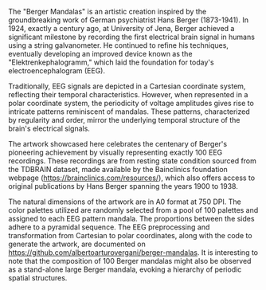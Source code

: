 The "Berger Mandalas" is an artistic creation inspired by the groundbreaking work of German psychiatrist Hans Berger (1873-1941). In 1924, exactly a century ago, at University of Jena, Berger achieved a significant milestone by recording the first electrical brain signal in humans using a string galvanometer. He continued to refine his techniques, eventually developing an improved device known as the "Elektrenkephalogramm," which laid the foundation for today's electroencephalogram (EEG).

Traditionally, EEG signals are depicted in a Cartesian coordinate system, reflecting their temporal characteristics. However, when represented in a polar coordinate system, the periodicity of voltage amplitudes gives rise to intricate patterns reminiscent of mandalas. These patterns, characterized by regularity and order, mirror the underlying temporal structure of the brain's electrical signals. 

The artwork showcased here celebrates the centenary of Berger's pioneering achievement by visually representing exactly 100 EEG recordings. These recordings are from resting state condition sourced from the TDBRAIN dataset, made available by the Bainclinics foundation webpage (https://brainclinics.com/resources/), which also offers access to original publications by Hans Berger spanning the years 1900 to 1938.

The natural dimensions of the artwork are in A0 format at 750 DPI. The color palettes utilized are randomly selected from a pool of 100 palettes and assigned to each EEG pattern mandala. The proportions between the sides adhere to a pyramidal sequence. The EEG preprocessing and transformation from Cartesian to polar coordinates, along with the code to generate the artwork, are documented on https://github.com/albertoarturovergani/berger-mandalas. It is interesting to note that the composition of 100 Berger mandalas might also be observed as a stand-alone large Berger mandala, evoking a hierarchy of periodic spatial structures.
